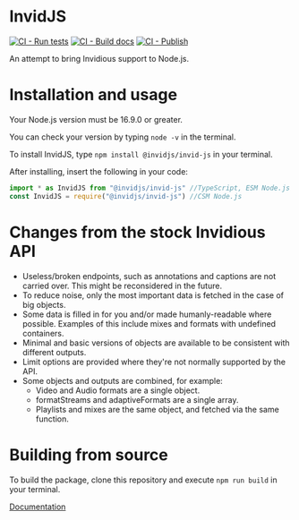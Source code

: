 # InvidJS

[![CI - Run tests](https://github.com/InvidJS/InvidJS/actions/workflows/tests.yml/badge.svg)](https://github.com/InvidJS/InvidJS/actions/workflows/tests.yml)
[![CI - Build docs](https://github.com/InvidJS/InvidJS/actions/workflows/docs.yml/badge.svg)](https://github.com/InvidJS/InvidJS/actions/workflows/docs.yml)
[![CI - Publish](https://github.com/InvidJS/InvidJS/actions/workflows/stable-publish.yml/badge.svg)](https://github.com/InvidJS/InvidJS/actions/workflows/stable-publish.yml)

An attempt to bring Invidious support to Node.js.

# Installation and usage

Your Node.js version must be 16.9.0 or greater.

You can check your version by typing `node -v` in the terminal.

To install InvidJS, type `npm install @invidjs/invid-js` in your terminal.

After installing, insert the following in your code:

```js
import * as InvidJS from "@invidjs/invid-js" //TypeScript, ESM Node.js
const InvidJS = require("@invidjs/invid-js") //CSM Node.js
```

# Changes from the stock Invidious API
- Useless/broken endpoints, such as annotations and captions are not carried over. This might be reconsidered in the future.
- To reduce noise, only the most important data is fetched in the case of big objects.
- Some data is filled in for you and/or made humanly-readable where possible. Examples of this include mixes and formats with undefined containers.
- Minimal and basic versions of objects are available to be consistent with different outputs.
- Limit options are provided where they're not normally supported by the API.
- Some objects and outputs are combined, for example:
  - Video and Audio formats are a single object. 
  - formatStreams and adaptiveFormats are a single array.
  - Playlists and mixes are the same object, and fetched via the same function.

# Building from source
To build the package, clone this repository and execute `npm run build` in your terminal.

[Documentation](https://invidjs.github.io/docs/)
